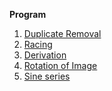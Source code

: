 <strong>Program</strong>
<ol>
    <li><a href="https://github.com/Niranjan2054/College/blob/C/Duplicate%20removal.c">Duplicate Removal</a></li>
    <li><a href="https://github.com/Niranjan2054/College/blob/C/Racing.C">Racing</a></li>
    <li><a href="https://github.com/Niranjan2054/College/blob/C/derivation.c">Derivation</a></li>
    <li><a href="https://github.com/Niranjan2054/College/blob/C/ROTATE.C">Rotation of Image</a></li>
    <li><a href="https://github.com/Niranjan2054/College/blob/C/sine.C">Sine series</a></li>
 </ul>

